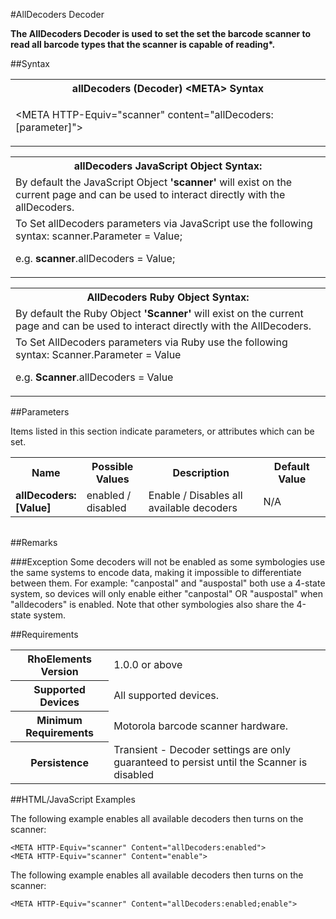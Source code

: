 
#AllDecoders Decoder

<b>
The AllDecoders Decoder is used to set the set the barcode scanner to read all barcode types that the scanner is capable of reading*.
</b>

##Syntax

<table class="re-table"><tr><th class="tableHeading">allDecoders (Decoder) &lt;META&gt; Syntax
</th></tr><tr><td class="clsSyntaxCells clsOddRow"><p>&lt;META HTTP-Equiv="scanner" content="allDecoders:[parameter]"&gt;</p></td></tr></table>
<table class="re-table"><tr><th class="tableHeading">allDecoders JavaScript Object Syntax:</th></tr><tr><td class="clsSyntaxCells clsOddRow">
By default the JavaScript Object <b>'scanner'</b> will exist on the current page and can be used to interact directly with the allDecoders.
</td></tr><tr><td class="clsSyntaxCells clsEvenRow">
To Set allDecoders parameters via JavaScript use the following syntax: scanner.Parameter = Value;
<P />e.g. <b>scanner</b>.allDecoders = Value;
</td></tr></table>
<table class="re-table"><tr><th class="tableHeading">AllDecoders Ruby Object Syntax:</th></tr><tr><td class="clsSyntaxCells clsOddRow">
By default the Ruby Object <b>'Scanner'</b> will exist on the current page and can be used to interact directly with the AllDecoders.
</td></tr><tr><td class="clsSyntaxCells clsEvenRow">
To Set AllDecoders parameters via Ruby use the following syntax: Scanner.Parameter = Value
<P />e.g. <b>Scanner</b>.allDecoders = Value
</td></tr></table>



##Parameters


Items listed in this section indicate parameters, or attributes which can be set.
<table class="re-table"><col width="20%" /><col width="20%" /><col width="38%" /><col width="22%" /><tr><th class="tableHeading">Name</th><th class="tableHeading">Possible Values</th><th class="tableHeading">Description</th><th class="tableHeading">Default Value</th></tr><tr><td class="clsSyntaxCells clsOddRow"><b>allDecoders:[Value]
</b></td><td class="clsSyntaxCells clsOddRow">enabled / disabled</td><td class="clsSyntaxCells clsOddRow">Enable / Disables all available decoders</td><td class="clsSyntaxCells clsOddRow">
N/A
</td></tr></table>
<table class="re-table"><col width="78%" /><col width="8%" /><col width="1%" /><col width="5%" /><col width="1%" /><col width="5%" /><col width="2%" /></table>




##Remarks


###Exception
Some decoders will not be enabled as some symbologies use the same systems to encode data, making it impossible to differentiate between them. For example: "canpostal" and "auspostal" both use a 4-state system, so devices will only enable either "canpostal" OR "auspostal" when "alldecoders" is enabled. Note that other symbologies also share the 4-state system.




##Requirements

<table class="re-table"><tr><th class="tableHeading">RhoElements Version</th><td class="clsSyntaxCell clsEvenRow">1.0.0 or above
</td></tr><tr><th class="tableHeading">Supported Devices</th><td class="clsSyntaxCell clsOddRow">All supported devices.</td></tr><tr><th class="tableHeading">Minimum Requirements</th><td class="clsSyntaxCell clsOddRow">Motorola barcode scanner hardware.</td></tr><tr><th class="tableHeading">Persistence</th><td class="clsSyntaxCell clsEvenRow">Transient - Decoder settings are only guaranteed to persist until the Scanner is disabled</td></tr></table>


##HTML/JavaScript Examples

The following example enables all available decoders then turns on the scanner:

	<META HTTP-Equiv="scanner" Content="allDecoders:enabled">
	<META HTTP-Equiv="scanner" Content="enable">
	
The following example enables all available decoders then turns on the scanner:

	<META HTTP-Equiv="scanner" Content="allDecoders:enabled;enable">
	


